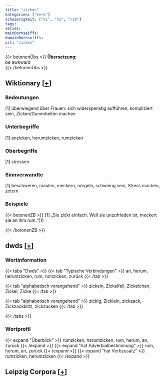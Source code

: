 ```yaml
---
title: "zicken"
kategorien: ["Verb"]
schwierigkeit: ["k1", "h2", "r18"]
tags:
series:
mainDornseiffs:
domainDornseiffs:
url: "zicken"
---
```


{{< betonenÜbs >}}
**Übersetzung:**  
be awkward  
{{< /betonenÜbs >}}

## Wiktionary [[+](https://de.wiktionary.org/wiki/zicken)]

### Bedeutungen
[1] überwiegend über Frauen: sich widerspenstig aufführen, kompliziert sein, Zicken/Dummheiten machen  

### Unterbegriffe
[1] anzicken, herumzicken, rumzicken  

### Oberbegriffe
[1] stressen  

### Sinnverwandte
[1] beschweren, maulen, meckern, nörgeln, schwierig sein, Stress machen, zetern  

### Beispiele
{{< betonenZB >}}
[1] „Sie zickt einfach. Weil sie unzufrieden ist, meckert sie an ihm rum.“[1]  

{{< /betonenZB >}}


## dwds [[+](https://www.dwds.de/wb/zicken)]

### Wortinformation
{{< tabs "Dwds" >}}
{{< tab "Typische Verbindungen" >}}
an, herum, herumzicken, rum, rumzicken, zurück
{{< /tab >}}

{{< tab "alphabetisch vorangehend" >}}
zickeln, Zickelfell, Zickelchen, Zickel, Zicke
{{< /tab >}}

{{< tab "alphabetisch vorangehend" >}}
zickig, Zicklein, zickzack, Zickzackblitz, zickzacken
{{< /tab >}}

{{< /tabs >}}

### Wortprofil
{{< expand "Überblick" >}} rumzicken, herumzicken, rum, herum, an, zurück {{< /expand >}}
{{< expand "hat Adverbialbestimmung" >}} rum, herum, an, zurück {{< /expand >}}
{{< expand "hat Verbzusatz" >}} rumzicken, herumzicken {{< /expand >}}

## Leipzig Corpora [[+](https://corpora.uni-leipzig.de/en/res?word=zicken&corpusId=deu_newscrawl-public_2018)]

